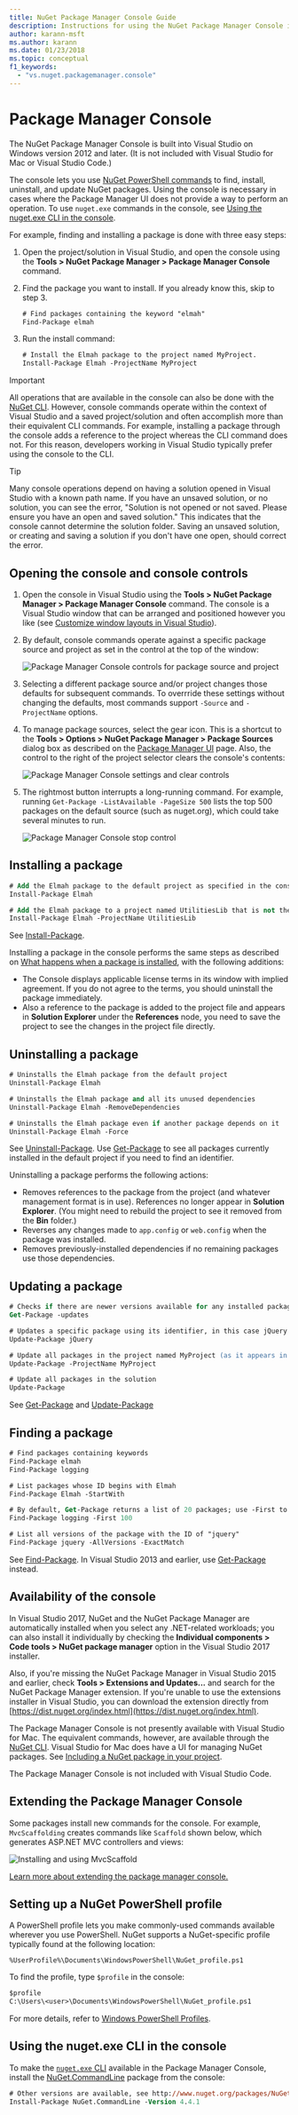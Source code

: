 ```yaml
---
title: NuGet Package Manager Console Guide
description: Instructions for using the NuGet Package Manager Console in Visual Studio for working with packages.
author: karann-msft
ms.author: karann
ms.date: 01/23/2018
ms.topic: conceptual
f1_keywords: 
  - "vs.nuget.packagemanager.console"
---
```


# Package Manager Console

The NuGet Package Manager Console is built into Visual Studio on Windows version 2012 and later. (It is not included with Visual Studio for Mac or Visual Studio Code.)

The console lets you use [NuGet PowerShell commands](../tools/powershell-reference.md) to find, install, uninstall, and update NuGet packages. Using the console is necessary in cases where the Package Manager UI does not provide a way to perform an operation. To use `nuget.exe` commands in the console, see [Using the nuget.exe CLI in the console](#using-the-nugetexe-cli-in-the-console).

For example, finding and installing a package is done with three easy steps:

1. Open the project/solution in Visual Studio, and open the console using the **Tools > NuGet Package Manager > Package Manager Console** command.

1. Find the package you want to install. If you already know this, skip to step 3.

    ```ps
    # Find packages containing the keyword "elmah"
    Find-Package elmah
    ```

1. Run the install command:

    ```ps
    # Install the Elmah package to the project named MyProject.
    Install-Package Elmah -ProjectName MyProject
    ```

> [!Important]
> All operations that are available in the console can also be done with the [NuGet CLI](../tools/nuget-exe-cli-reference.md). However, console commands operate within the context of Visual Studio and a saved project/solution and often accomplish more than their equivalent CLI commands. For example, installing a package through the console adds a reference to the project whereas the CLI command does not. For this reason, developers working in Visual Studio typically prefer using the console to the CLI.

> [!Tip]
> Many console operations depend on having a solution opened in Visual Studio with a known path name. If you have an unsaved solution, or no solution, you can see the error, "Solution is not opened or not saved. Please ensure you have an open and saved solution." This indicates that the console cannot determine the solution folder. Saving an unsaved solution, or creating and saving a solution if you don't have one open, should correct the error.

## Opening the console and console controls

1. Open the console in Visual Studio using the **Tools > NuGet Package Manager > Package Manager Console** command. The console is a Visual Studio window that can be arranged and positioned however you like (see [Customize window layouts in Visual Studio](/visualstudio/ide/customizing-window-layouts-in-visual-studio)).

1. By default, console commands operate against a specific package source and project as set in the control at the top of the window:

    ![Package Manager Console controls for package source and project](media/PackageManagerConsoleControls1.png)

1. Selecting a different package source and/or project changes those defaults for subsequent commands. To overrride these settings without changing the defaults, most commands support `-Source` and `-ProjectName` options.

1. To manage package sources, select the gear icon. This is a shortcut to the **Tools > Options > NuGet Package Manager > Package Sources** dialog box as described on the [Package Manager UI](package-manager-ui.md#package-sources) page. Also, the control to the right of the project selector clears the console's contents:

    ![Package Manager Console settings and clear controls](media/PackageManagerConsoleControls2.png)

1. The rightmost button interrupts a long-running command. For example, running `Get-Package -ListAvailable -PageSize 500` lists the top 500 packages on the default source (such as nuget.org), which could take several minutes to run.

    ![Package Manager Console stop control](media/PackageManagerConsoleControls3.png)

## Installing a package

```ps
# Add the Elmah package to the default project as specified in the console's project selector
Install-Package Elmah

# Add the Elmah package to a project named UtilitiesLib that is not the default
Install-Package Elmah -ProjectName UtilitiesLib
```

See [Install-Package](../tools/ps-ref-install-package.md).

Installing a package in the console performs the same steps as described on [What happens when a package is installed](../consume-packages/ways-to-install-a-package.md#what-happens-when-a-package-is-installed), with the following additions:

- The Console displays applicable license terms in its window with implied agreement. If you do not agree to the terms, you should uninstall the package immediately.
- Also a reference to the package is added to the project file and appears in **Solution Explorer** under the **References** node, you need to save the project to see the changes in the project file directly.

## Uninstalling a package

```ps
# Uninstalls the Elmah package from the default project
Uninstall-Package Elmah

# Uninstalls the Elmah package and all its unused dependencies
Uninstall-Package Elmah -RemoveDependencies 

# Uninstalls the Elmah package even if another package depends on it
Uninstall-Package Elmah -Force
```

See [Uninstall-Package](../tools/ps-ref-uninstall-package.md). Use [Get-Package](../tools/ps-ref-get-package.md) to see all packages currently installed in the default project if you need to find an identifier.

Uninstalling a package performs the following actions:

- Removes references to the package from the project (and whatever management format is in use). References no longer appear in **Solution Explorer**. (You might need to rebuild the project to see it removed from the **Bin** folder.)
- Reverses any changes made to `app.config` or `web.config` when the package was installed.
- Removes previously-installed dependencies if no remaining packages use those dependencies.

## Updating a package

```ps
# Checks if there are newer versions available for any installed packages
Get-Package -updates

# Updates a specific package using its identifier, in this case jQuery
Update-Package jQuery

# Update all packages in the project named MyProject (as it appears in Solution Explorer)
Update-Package -ProjectName MyProject

# Update all packages in the solution
Update-Package
```

See [Get-Package](../tools/ps-ref-get-package.md) and [Update-Package](../tools/ps-ref-update-package.md)

## Finding a package

```ps
# Find packages containing keywords
Find-Package elmah
Find-Package logging

# List packages whose ID begins with Elmah
Find-Package Elmah -StartWith

# By default, Get-Package returns a list of 20 packages; use -First to show more
Find-Package logging -First 100

# List all versions of the package with the ID of "jquery"
Find-Package jquery -AllVersions -ExactMatch
```

See [Find-Package](../tools/ps-ref-find-package.md). In Visual Studio 2013 and earlier, use [Get-Package](../tools/ps-ref-get-package.md) instead.

## Availability of the console

In Visual Studio 2017, NuGet and the NuGet Package Manager are automatically installed when you select any .NET-related workloads; you can also install it individually by checking the **Individual components > Code tools > NuGet package manager** option in the Visual Studio 2017 installer.

Also, if you're missing the NuGet Package Manager in Visual Studio 2015 and earlier, check **Tools > Extensions and Updates...** and search for the NuGet Package Manager extension. If you're unable to use the extensions installer in Visual Studio, you can download the extension directly from [https://dist.nuget.org/index.html](https://dist.nuget.org/index.html).

The Package Manager Console is not presently available with Visual Studio for Mac. The equivalent commands, however, are available through the [NuGet CLI](nuget-exe-CLI-reference.md). Visual Studio for Mac does have a UI for managing NuGet packages. See [Including a NuGet package in your project](/visualstudio/mac/nuget-walkthrough).

The Package Manager Console is not included with Visual Studio Code.

## Extending the Package Manager Console

Some packages install new commands for the console. For example, `MvcScaffolding` creates commands like `Scaffold` shown below, which generates ASP.NET MVC controllers and views:

![Installing and using MvcScaffold](media/PackageManagerConsoleInstall.png)

[Learn more about extending the package manager console.](../create-packages/Extending-the-Package-Manager-Console.md)

## Setting up a NuGet PowerShell profile

A PowerShell profile lets you make commonly-used commands available wherever you use PowerShell. NuGet supports a NuGet-specific profile typically found at the following location:

    %UserProfile%\Documents\WindowsPowerShell\NuGet_profile.ps1

To find the profile, type `$profile` in the console:

```ps
$profile
C:\Users\<user>\Documents\WindowsPowerShell\NuGet_profile.ps1
```

For more details, refer to [Windows PowerShell Profiles](https://technet.microsoft.com/library/bb613488.aspx).

## Using the nuget.exe CLI in the console

To make the [`nuget.exe` CLI](nuget-exe-cli-reference.md) available in the Package Manager Console, install the [NuGet.CommandLine](http://www.nuget.org/packages/NuGet.CommandLine/) package from the console:

```ps
# Other versions are available, see http://www.nuget.org/packages/NuGet.CommandLine/
Install-Package NuGet.CommandLine -Version 4.4.1
```
